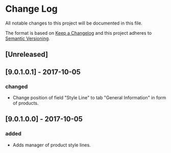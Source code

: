 # Change Log
All notable changes to this project will be documented in this file.

The format is based on [Keep a Changelog](http://keepachangelog.com/)
and this project adheres to [Semantic Versioning](http://semver.org/).

## [Unreleased]

## [9.0.1.0.1] - 2017-10-05
### changed
- Change position of field "Style Line" to tab "General Information" in form of products.

## [9.0.1.0.0] - 2017-10-05
### added
- Adds manager of product style lines.
